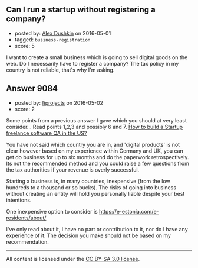 ## Can I run a startup without registering a company?

- posted by: [Alex Dushkin](https://stackexchange.com/users/8202536/alex-dushkin) on 2016-05-01
- tagged: `business-registration`
- score: 5

<p>I want to create a small business which is going to sell digital goods on the web. Do I necessarily have to register a company? The tax policy in my country is not reliable, that's why I'm asking.</p>



## Answer 9084

- posted by: [fiprojects](https://stackexchange.com/users/5370155/fiprojects) on 2016-05-02
- score: 2

<p>Some points from a previous answer I gave which you should at very least consider... Read points 1,2,3 and possibly 6 and 7.
<a href="https://startups.stackexchange.com/questions/8576/how-to-build-a-startup-freelance-software-qa-in-the-us/8585#8585">How to build a Startup freelance software QA in the US?</a></p>

<p>You have not said which country you are in, and 'digital products' is not clear however based on my experience within Germany and UK, you can get do business for up to six months and do the paperwork retrospectively. Its not the recommended method and you could raise a few questions from the tax authorities if your revenue is overly successful. </p>

<p>Starting a business is, in many countries, inexpensive (from the low hundreds to a thousand or so bucks). The risks of going into business without creating an entity will hold you personally liable despite your best intentions.</p>

<p>One inexpensive option to consider is
<a href="https://e-estonia.com/e-residents/about/" rel="nofollow">https://e-estonia.com/e-residents/about/</a></p>

<p>I've only read about it, I have no part or contribution to it, nor do I have any experience of it. The decision you make should not be based on my recommendation.</p>




---

All content is licensed under the [CC BY-SA 3.0 license](https://creativecommons.org/licenses/by-sa/3.0/).
